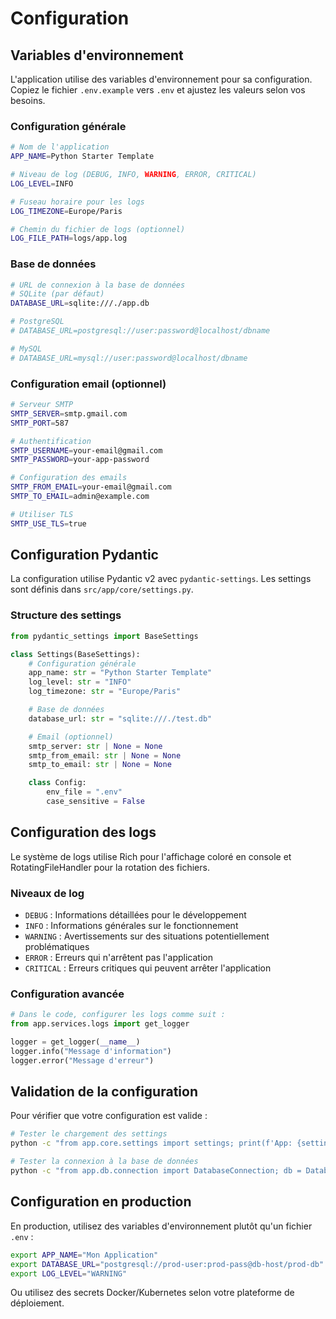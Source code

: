 # Configuration

## Variables d'environnement

L'application utilise des variables d'environnement pour sa configuration. Copiez le fichier `.env.example` vers `.env` et ajustez les valeurs selon vos besoins.

### Configuration générale

```bash
# Nom de l'application
APP_NAME=Python Starter Template

# Niveau de log (DEBUG, INFO, WARNING, ERROR, CRITICAL)
LOG_LEVEL=INFO

# Fuseau horaire pour les logs
LOG_TIMEZONE=Europe/Paris

# Chemin du fichier de logs (optionnel)
LOG_FILE_PATH=logs/app.log
```

### Base de données

```bash
# URL de connexion à la base de données
# SQLite (par défaut)
DATABASE_URL=sqlite:///./app.db

# PostgreSQL
# DATABASE_URL=postgresql://user:password@localhost/dbname

# MySQL
# DATABASE_URL=mysql://user:password@localhost/dbname
```

### Configuration email (optionnel)

```bash
# Serveur SMTP
SMTP_SERVER=smtp.gmail.com
SMTP_PORT=587

# Authentification
SMTP_USERNAME=your-email@gmail.com
SMTP_PASSWORD=your-app-password

# Configuration des emails
SMTP_FROM_EMAIL=your-email@gmail.com
SMTP_TO_EMAIL=admin@example.com

# Utiliser TLS
SMTP_USE_TLS=true
```

## Configuration Pydantic

La configuration utilise Pydantic v2 avec `pydantic-settings`. Les settings sont définis dans `src/app/core/settings.py`.

### Structure des settings

```python
from pydantic_settings import BaseSettings

class Settings(BaseSettings):
    # Configuration générale
    app_name: str = "Python Starter Template"
    log_level: str = "INFO"
    log_timezone: str = "Europe/Paris"

    # Base de données
    database_url: str = "sqlite:///./test.db"

    # Email (optionnel)
    smtp_server: str | None = None
    smtp_from_email: str | None = None
    smtp_to_email: str | None = None

    class Config:
        env_file = ".env"
        case_sensitive = False
```

## Configuration des logs

Le système de logs utilise Rich pour l'affichage coloré en console et RotatingFileHandler pour la rotation des fichiers.

### Niveaux de log

- `DEBUG` : Informations détaillées pour le développement
- `INFO` : Informations générales sur le fonctionnement
- `WARNING` : Avertissements sur des situations potentiellement problématiques
- `ERROR` : Erreurs qui n'arrêtent pas l'application
- `CRITICAL` : Erreurs critiques qui peuvent arrêter l'application

### Configuration avancée

```python
# Dans le code, configurer les logs comme suit :
from app.services.logs import get_logger

logger = get_logger(__name__)
logger.info("Message d'information")
logger.error("Message d'erreur")
```

## Validation de la configuration

Pour vérifier que votre configuration est valide :

```bash
# Tester le chargement des settings
python -c "from app.core.settings import settings; print(f'App: {settings.app_name}')"

# Tester la connexion à la base de données
python -c "from app.db.connection import DatabaseConnection; db = DatabaseConnection(); print('✅ Connexion DB OK')"
```

## Configuration en production

En production, utilisez des variables d'environnement plutôt qu'un fichier `.env` :

```bash
export APP_NAME="Mon Application"
export DATABASE_URL="postgresql://prod-user:prod-pass@db-host/prod-db"
export LOG_LEVEL="WARNING"
```

Ou utilisez des secrets Docker/Kubernetes selon votre plateforme de déploiement. 
 
